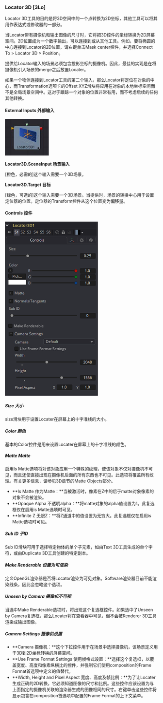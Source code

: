 ### Locator 3D [3Lo]

Locator 3D工具的目的是将3D空间中的一个点转换为2D坐标，其他工具可以将其用作表达式或修改器的一部分。

当Locator带有摄像机和输出图像的尺寸时，它将把3D控件的坐标转换为2D屏幕空间。2D位置成为一个数字输出，可以连接到或从其他工具。例如，要将椭圆的中心连接到Locator的2D位置，请右键单击Mask center控件，并选择Connect To > Locator 3D > Position。

提供给Locator输入的场景必须包含投影坐标的摄像机。因此，最佳的实现是在将摄像机引入场景的merge之后放置Locater。

如果一个物体连接到Locator工具的第二个输入，那么Locator将定位在对象的中心，而Transformation选项卡的Offset XYZ滑块将应用在对象的本地坐标空间而不是全局场景空间中。这对于跟踪一个对象的位置非常有用，而不考虑后续的任何其他转换。

#### External Inputs 外部输入

 ![3Lo_tile](images/3Lo_tile.jpg)

**Locator3D.SceneInput 场景输入**

[橙色，必需的]这个输入需要一个3D场景。

**Locator3D.Target 目标**

[绿色，可选的]这个输入需要一个3D场景。当提供时，场景的转换中心用于设置定位器的位置。定位器的Transform控件从这个位置变为偏移量。

#### Controls 控件

![3Lo_Controls](images/3Lo_Controls.png)

##### Size 大小

size滑块用于设置Locater在屏幕上的十字准线的大小。

##### Color 颜色

基本的Color控件是用来设置Locater在屏幕上的十字准线的颜色。

##### Matte Matte

启用Is Matte选项将对该对象应用一个特殊的纹理，使该对象不仅对摄像机不可见，而且还使直接出现在摄像机后面的所有东西也不可见。此选项将覆盖所有纹理。有关更多信息，请参见3D章节的Matte Objects部分。

- **Is Matte 作为Matte：**当被激活时，像素在Z中的后于matte对象像素的对象不会被渲染。
- **Opaque Alpha 不透明alpha：**将matte对象的alpha值设置为1。此复选框仅在启用is Matte选项时可见。
- **Infinite Z 无限Z：**将Z通道中的值设置为无穷大。此复选框仅在启用is Matte选项时可见。

##### Sub ID 子ID

Sub ID滑块可用于选择特定物体的单个子元素，如由Text 3D工具生成的单个字符，或由Duplicate 3D工具创建的特定副本。

##### Make Renderable 设置为可渲染

定义OpenGL渲染器是否将Locator渲染为可见对象。Software渲染器目前不能渲染线条，因此会忽略这个选项。

##### Unseen by Camera 摄像机不可视

当选中Make Renderable选项时，将出现这个复选框控件。如果选中了Unseen by Camera复选框，那么Locater将在查看器中可见，但不会被Renderer 3D工具渲染成输出图像。

##### Camera Settings 摄像机设置

- **Camera 摄像机：**这个下拉控件用于在场景中选择摄像机，该场景定义用于3D到2D坐标转换的屏幕空间。
- **Use Frame Format Settings 使用帧格式设置：**选择这个复选框，以覆盖宽度、高度和像素纵横比的控件，并强制它们使用composition的Frame Format首选项中定义的值替代。
- **Width, Height and Pixel Aspect 宽度、高度及帧比例：**为了让Locater生成正确的2D转换，它必须知道图像的尺寸和比例。这些控件应该设置为与上面指定的摄像机关联的渲染器生成的图像相同的尺寸。右键单击这些控件将显示包含在composition首选项中配置的Frame Format的上下文菜单。

